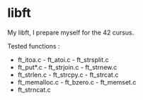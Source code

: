 # libft
My libft, I prepare myself for the 42 cursus.

Tested functions :

- ft_itoa.c     - ft_atoi.c     - ft_strsplit.c
- ft_put*.c     - ft_strjoin.c  - ft_strnew.c
- ft_strlen.c   - ft_strcpy.c   - ft_strcat.c
- ft_memalloc.c - ft_bzero.c    - ft_memset.c
- ft_strncat.c
